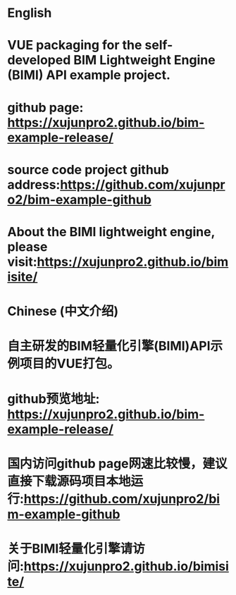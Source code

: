 # English
# VUE packaging for the self-developed BIM Lightweight Engine (BIMI) API example project.
# github page:  https://xujunpro2.github.io/bim-example-release/
# source code project github address:https://github.com/xujunpro2/bim-example-github
# About the BIMI lightweight engine, please visit:https://xujunpro2.github.io/bimisite/

# Chinese (中文介绍)
# 自主研发的BIM轻量化引擎(BIMI)API示例项目的VUE打包。
# github预览地址:  https://xujunpro2.github.io/bim-example-release/
# 国内访问github page网速比较慢，建议直接下载源码项目本地运行:https://github.com/xujunpro2/bim-example-github
# 关于BIMI轻量化引擎请访问:https://xujunpro2.github.io/bimisite/

